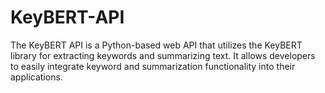 # KeyBERT-API
The KeyBERT API is a Python-based web API that utilizes the KeyBERT library for extracting keywords and summarizing text. It allows developers to easily integrate keyword and summarization functionality into their applications.
